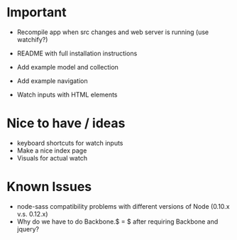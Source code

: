 # Important

- Recompile app when src changes and web server is running (use watchify?)
- README with full installation instructions

- Add example model and collection
- Add example navigation
- Watch inputs with HTML elements

# Nice to have / ideas
- keyboard shortcuts for watch inputs
- Make a nice index page
- Visuals for actual watch

# Known Issues
- node-sass compatibility problems with different versions of Node (0.10.x v.s. 0.12.x)
- Why do we have to do Backbone.$ = $ after requiring Backbone and jquery?
